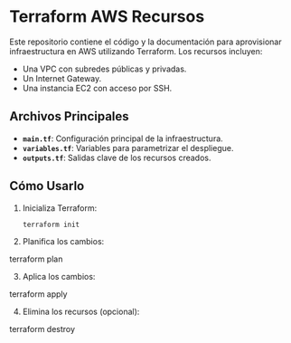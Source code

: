 # Terraform AWS Recursos

Este repositorio contiene el código y la documentación para aprovisionar infraestructura en AWS utilizando Terraform. Los recursos incluyen:

- Una VPC con subredes públicas y privadas.
- Un Internet Gateway.
- Una instancia EC2 con acceso por SSH.

## Archivos Principales

- **`main.tf`**: Configuración principal de la infraestructura.
- **`variables.tf`**: Variables para parametrizar el despliegue.
- **`outputs.tf`**: Salidas clave de los recursos creados.

## Cómo Usarlo

1. Inicializa Terraform:
   ```bash
   terraform init
2. Planifica los cambios:

terraform plan

3. Aplica los cambios:

terraform apply

4. Elimina los recursos (opcional):

terraform destroy
